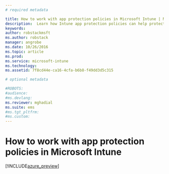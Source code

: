 ```yaml
---
# required metadata

title: How to work with app protection policies in Microsoft Intune | Microsoft Docs
description:  Learn how Intune app protection policies can help protect company data used by apps you manage.
keywords:
author: robstackmsft
ms.author: robstack
manager: angrobe
ms.date: 10/26/2016
ms.topic: article
ms.prod:
ms.service: microsoft-intune
ms.technology:
ms.assetid: 7f8cd44e-ca16-4cfa-b6b8-f49dd3d5c315

# optional metadata

#ROBOTS:
#audience:
#ms.devlang:
ms.reviewer: mghadial
ms.suite: ems
#ms.tgt_pltfrm:
#ms.custom:
---
```


# How to work with app protection policies in Microsoft Intune

[!INCLUDE[azure_preview](../includes/azure_preview.md)]
